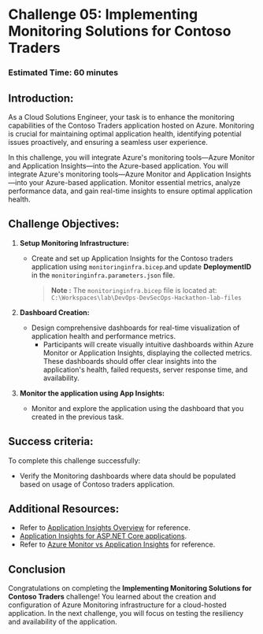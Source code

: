 # Challenge 05: Implementing Monitoring Solutions for Contoso Traders

### Estimated Time: 60 minutes

## Introduction:

As a Cloud Solutions Engineer, your task is to enhance the monitoring capabilities of the Contoso Traders application hosted on Azure. Monitoring is crucial for maintaining optimal application health, identifying potential issues proactively, and ensuring a seamless user experience. 

In this challenge, you will integrate Azure's monitoring tools—Azure Monitor and Application Insights—into the Azure-based application. You will integrate Azure's monitoring tools—Azure Monitor and Application Insights—into your Azure-based application. Monitor essential metrics, analyze performance data, and gain real-time insights to ensure optimal application health.

## Challenge Objectives:

1. **Setup Monitoring Infrastructure:**

   - Create and set up Application Insights for the Contoso traders application using `monitoringinfra.bicep`.and update **DeploymentID** in the `monitoringinfra.parameters.json` file.

     >**Note :** The `monitoringinfra.bicep` file is 
     located at:
     `C:\Workspaces\lab\DevOps-DevSecOps-Hackathon-lab-files`

2. **Dashboard Creation:**
   - Design comprehensive dashboards for real-time visualization of application health and performance metrics.
      - Participants will create visually intuitive dashboards within Azure Monitor or Application Insights, displaying the collected metrics. These dashboards should offer clear insights into the application's health, failed requests, server response time, and availability.

3. **Monitor the application using App Insights:**

   - Monitor and explore the application using the dashboard that you created in the previous task.

## Success criteria:
To complete this challenge successfully:

- Verify the Monitoring dashboards where data should be populated based on usage of Contoso traders application.

## Additional Resources:

- Refer to [Application Insights Overview](https://learn.microsoft.com/en-us/azure/azure-monitor/app/app-insights-overview) for reference.
- [Application Insights for ASP.NET Core applications](https://learn.microsoft.com/en-us/azure/azure-monitor/app/asp-net-core?tabs=netcorenew%2Cnetcore6).
- Refer to [Azure Monitor vs Application Insights](https://azurelib.com/azure-monitor-vs-application-insights/) for reference.

## Conclusion
Congratulations on completing the **Implementing Monitoring Solutions for Contoso Traders** challenge! You learned about the creation and configuration of Azure Monitoring infrastructure for a cloud-hosted application. In the next challenge, you will focus on testing the resiliency and availability of the application.
